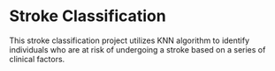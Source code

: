 # Stroke Classification
This stroke classification project utilizes KNN algorithm to identify individuals who are at risk of undergoing a stroke based on a series of clinical factors.
